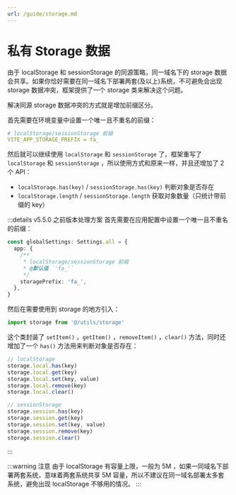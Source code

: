 ```yaml
---
url: /guide/storage.md
---
```

# 私有 Storage 数据 &#x20;

由于 localStorage 和 sessionStorage 的同源策略，同一域名下的 storage 数据会共享。如果你恰好需要在同一域名下部署两套(及以上)系统，不可避免会出现 storage 数据冲突，框架提供了一个 storage 类来解决这个问题。

解决同源 storage 数据冲突的方式就是增加前缀区分。

首先需要在环境变量中设置一个唯一且不重名的前缀：

```yaml
# localStorage/sessionStorage 前缀
VITE_APP_STORAGE_PREFIX = fa_
```

然后就可以继续使用 `localStorage` 和 `sessionStorage` 了，框架重写了 `localStorage` 和 `sessionStorage` ，所以使用方式和原来一样，并且还增加了 2 个 API：

* `localStorage.has(key)` / `sessionStorage.has(key)` 判断对象是否存在
* `localStorage.length` / `sessionStorage.length` 获取对象数量（只统计带前缀的 key）

:::details v5.5.0 之前版本处理方案
首先需要在应用配置中设置一个唯一且不重名的前缀：

```ts {2-8}
const globalSettings: Settings.all = {
  app: {
    /**
     * localStorage/sessionStorage 前缀
     * @默认值 `'fa_'`
     */
    storagePrefix: 'fa_',
  },
}
```

然后在需要使用到 storage 的地方引入：

```ts
import storage from '@/utils/storage'
```

这个类封装了 `setItem()` ，`getItem()` ，`removeItem()` ，`clear()` 方法，同时还增加了一个 `has()` 方法用来判断对象是否存在：

```ts
// localStorage
storage.local.has(key)
storage.local.get(key)
storage.local.set(key, value)
storage.local.remove(key)
storage.local.clear()

// sessionStorage
storage.session.has(key)
storage.session.get(key)
storage.session.set(key, value)
storage.session.remove(key)
storage.session.clear()
```

:::

:::warning 注意
由于 localStorage 有容量上限，一般为 5M ，如果一同域名下部署两套系统，意味着两套系统共享 5M 容量，所以不建议在同一域名部署太多套系统，避免出现 localStorage 不够用的情况。
:::
